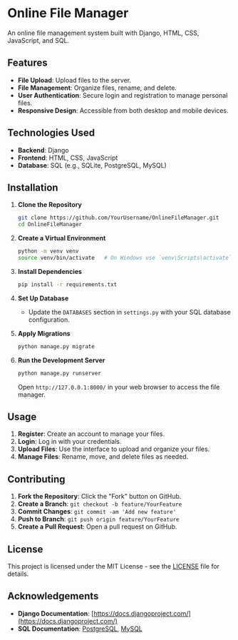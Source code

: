 # Online File Manager

An online file management system built with Django, HTML, CSS, JavaScript, and SQL.

## Features

- **File Upload**: Upload files to the server.
- **File Management**: Organize files, rename, and delete.
- **User Authentication**: Secure login and registration to manage personal files.
- **Responsive Design**: Accessible from both desktop and mobile devices.

## Technologies Used

- **Backend**: Django
- **Frontend**: HTML, CSS, JavaScript
- **Database**: SQL (e.g., SQLite, PostgreSQL, MySQL)

## Installation

1. **Clone the Repository**

   ```bash
   git clone https://github.com/YourUsername/OnlineFileManager.git
   cd OnlineFileManager
   ```

2. **Create a Virtual Environment**

   ```bash
   python -m venv venv
   source venv/bin/activate   # On Windows use `venv\Scripts\activate`
   ```

3. **Install Dependencies**

   ```bash
   pip install -r requirements.txt
   ```

4. **Set Up Database**

   - Update the `DATABASES` section in `settings.py` with your SQL database configuration.

5. **Apply Migrations**

   ```bash
   python manage.py migrate
   ```

6. **Run the Development Server**

   ```bash
   python manage.py runserver
   ```

   Open `http://127.0.0.1:8000/` in your web browser to access the file manager.

## Usage

1. **Register**: Create an account to manage your files.
2. **Login**: Log in with your credentials.
3. **Upload Files**: Use the interface to upload and organize your files.
4. **Manage Files**: Rename, move, and delete files as needed.

## Contributing

1. **Fork the Repository**: Click the "Fork" button on GitHub.
2. **Create a Branch**: `git checkout -b feature/YourFeature`
3. **Commit Changes**: `git commit -am 'Add new feature'`
4. **Push to Branch**: `git push origin feature/YourFeature`
5. **Create a Pull Request**: Open a pull request on GitHub.

## License

This project is licensed under the MIT License - see the [LICENSE](LICENSE) file for details.

## Acknowledgements

- **Django Documentation**: [https://docs.djangoproject.com/](https://docs.djangoproject.com/)
- **SQL Documentation**: [PostgreSQL](https://www.postgresql.org/docs/), [MySQL](https://dev.mysql.com/doc/)
